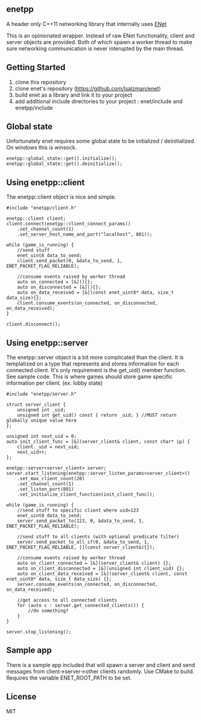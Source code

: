 enetpp
---
A header only C++11 networking library that internally uses [ENet](http://enet.bespin.org/)

This is an opinionated wrapper. Instead of raw ENet functionality, client and server objects are provided. Both of which spawn a worker thread to make sure networking communication is never interupted by the main thread.

Getting Started
---
1. clone this repository
2. clone enet's repository (https://github.com/lsalzman/enet)
3. build enet as a library and link it to your project
4. add additional include directories to your project : enet/include and enetpp/include

Global state
---
Unfortunately enet requires some global state to be initialized / deinitialized. On windows this is winsock.

	enetpp::global_state::get().initialize();
	enetpp::global_state::get().deinitialize();

Using enetpp::client
---
The enetpp::client object is nice and simple.

	#include "enetpp/client.h"

  	enetpp::client client;
  	client.connect(enetpp::client_connect_params()
		.set_channel_count(1)
		.set_server_host_name_and_port("localhost", 801));

	while (game_is_running) {
		//send stuff
		enet_uint8 data_to_send;
		client.send_packet(0, &data_to_send, 1, ENET_PACKET_FLAG_RELIABLE);

		//consume events raised by worker thread
		auto on_connected = [&](){};
		auto on_disconnected = [&](){};
		auto on_data_received = [&](const enet_uint8* data, size_t data_size){};
		client.consume_events(on_connected, on_disconnected, on_data_received);
	}

	client.disconnect();

Using enetpp::server
---
The enetpp::server object is a bit more complicated than the client. It is templatized on a type that represents and stores information for each connected client. It's only requirement is the get_uid() member function. See sample code. This is where games should store game specific information per client. (ex. lobby state)

	#include "enetpp/server.h"

	struct server_client {
		unsigned int _uid;
		unsigned int get_uid() const { return _uid; } //MUST return globally unique value here
	};

	unsigned int next_uid = 0;
	auto init_client_func = [&](server_client& client, const char* ip) {
		client._uid = next_uid;
		next_uid++;
	};

	enetpp::server<server_client> server;
	server.start_listening(enetpp::server_listen_params<server_client>()
		.set_max_client_count(20)
		.set_channel_count(1)
		.set_listen_port(801)
		.set_initialize_client_function(init_client_func));

	while (game_is_running) {
		//send stuff to specific client where uid=123
		enet_uint8 data_to_send;
		server.send_packet_to(123, 0, &data_to_send, 1, ENET_PACKET_FLAG_RELIABLE);

		//send stuff to all clients (with optional predicate filter)
		server.send_packet_to_all_if(0, &data_to_send, 1, ENET_PACKET_FLAG_RELIABLE, [](const server_client&){});

		//consume events raised by worker thread
		auto on_client_connected = [&](server_client& client) {};
		auto on_client_disconnected = [&](unsigned int client_uid) {};
		auto on_client_data_received = [&](server_client& client, const enet_uint8* data, size_t data_size) {};
		server.consume_events(on_connected, on_disconnected, on_data_received);

		//get access to all connected clients
		for (auto c : server.get_connected_clients()) {
			//do something?
		}
	}

	server.stop_listening();

Sample app
---
There is a sample app included that will spawn a server and client and send messages from client->server->other clients randomly. Use CMake to build. Requires the variable ENET_ROOT_PATH to be set.

License
---
MIT
